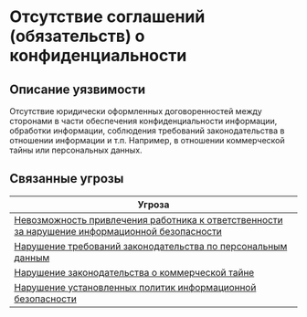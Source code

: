 # Отсутствие соглашений (обязательств) о конфиденциальности

## Описание уязвимости
Отсутствие юридически оформленных договоренностей между сторонами в части обеспечения конфиденциальности информации, обработки информации, соблюдения требований законодательства в отношении информации и т.п. Например, в отношении коммерческой тайны или персональных данных.

## Связанные угрозы
|Угроза|
|-|
|[Невозможность привлечения работника к ответственности за нарушение информационной безопасности](/vkr/threats/page23)|
|[Нарушение требований законодательства по персональным данным](/vkr/threats/page5)|
|[Нарушение законодательства о коммерческой тайне](/vkr/threats/page6)|
|[Нарушение установленных политик информационной безопасности](/vkr/threats/page21)|
